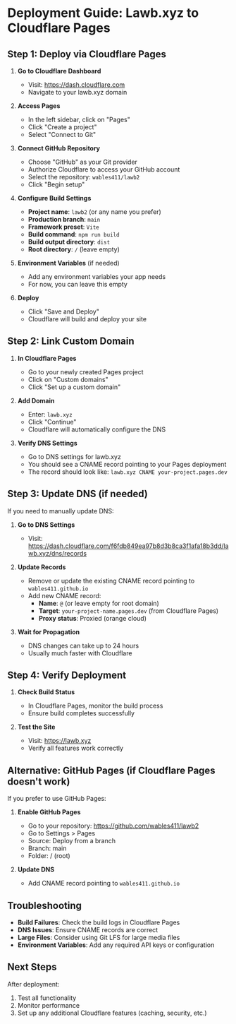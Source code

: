 # Deployment Guide: Lawb.xyz to Cloudflare Pages

## Step 1: Deploy via Cloudflare Pages

1. **Go to Cloudflare Dashboard**
   - Visit: https://dash.cloudflare.com
   - Navigate to your lawb.xyz domain

2. **Access Pages**
   - In the left sidebar, click on "Pages"
   - Click "Create a project"
   - Select "Connect to Git"

3. **Connect GitHub Repository**
   - Choose "GitHub" as your Git provider
   - Authorize Cloudflare to access your GitHub account
   - Select the repository: `wables411/lawb2`
   - Click "Begin setup"

4. **Configure Build Settings**
   - **Project name**: `lawb2` (or any name you prefer)
   - **Production branch**: `main`
   - **Framework preset**: `Vite`
   - **Build command**: `npm run build`
   - **Build output directory**: `dist`
   - **Root directory**: `/` (leave empty)

5. **Environment Variables** (if needed)
   - Add any environment variables your app needs
   - For now, you can leave this empty

6. **Deploy**
   - Click "Save and Deploy"
   - Cloudflare will build and deploy your site

## Step 2: Link Custom Domain

1. **In Cloudflare Pages**
   - Go to your newly created Pages project
   - Click on "Custom domains"
   - Click "Set up a custom domain"

2. **Add Domain**
   - Enter: `lawb.xyz`
   - Click "Continue"
   - Cloudflare will automatically configure the DNS

3. **Verify DNS Settings**
   - Go to DNS settings for lawb.xyz
   - You should see a CNAME record pointing to your Pages deployment
   - The record should look like: `lawb.xyz CNAME your-project.pages.dev`

## Step 3: Update DNS (if needed)

If you need to manually update DNS:

1. **Go to DNS Settings**
   - Visit: https://dash.cloudflare.com/f6fdb849ea97b8d3b8ca3f1afa18b3dd/lawb.xyz/dns/records

2. **Update Records**
   - Remove or update the existing CNAME record pointing to `wables411.github.io`
   - Add new CNAME record:
     - **Name**: `@` (or leave empty for root domain)
     - **Target**: `your-project-name.pages.dev` (from Cloudflare Pages)
     - **Proxy status**: Proxied (orange cloud)

3. **Wait for Propagation**
   - DNS changes can take up to 24 hours
   - Usually much faster with Cloudflare

## Step 4: Verify Deployment

1. **Check Build Status**
   - In Cloudflare Pages, monitor the build process
   - Ensure build completes successfully

2. **Test the Site**
   - Visit: https://lawb.xyz
   - Verify all features work correctly

## Alternative: GitHub Pages (if Cloudflare Pages doesn't work)

If you prefer to use GitHub Pages:

1. **Enable GitHub Pages**
   - Go to your repository: https://github.com/wables411/lawb2
   - Go to Settings > Pages
   - Source: Deploy from a branch
   - Branch: main
   - Folder: / (root)

2. **Update DNS**
   - Add CNAME record pointing to `wables411.github.io`

## Troubleshooting

- **Build Failures**: Check the build logs in Cloudflare Pages
- **DNS Issues**: Ensure CNAME records are correct
- **Large Files**: Consider using Git LFS for large media files
- **Environment Variables**: Add any required API keys or configuration

## Next Steps

After deployment:
1. Test all functionality
2. Monitor performance
3. Set up any additional Cloudflare features (caching, security, etc.) 